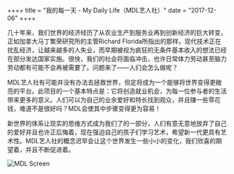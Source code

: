 ++++
title = "我的每一天 - My Daily Life（MDL艺人社）"
date = "2017-12-06"
++++

几十年来，我们世界的经济经历了从农业生产到服务业再到创新经济的巨大转变，正如加拿大马丁繁荣研究所的主管Richard Florida所指出的那样。现代技术正在扰乱经济，让越来越多的人失业，而早期被视为疯狂的无条件基本收入的想法已经在部分发达国家实施。很快，我们的社会将面临冲击，也许日常体力劳动甚至脑力劳动都有可能不会再被需要了。问题来了——人们会怎么做呢？

MDL艺人社有可能并没有办法去拯救世界，但定将成为一个能够将世界变得更敞亮的平台。此项目的一个基本特点是：它将创造就业机会，为每一位参与者的生活带来更多的意义。人们可以为自己的业余爱好和特长找到观众，并且赚一些零花钱，难道不是很好吗？MDL会使其中步骤变得更为容易！

新世界的体系让现实的思维方式成为我们了的一部分，人们有意无意地放弃了自己的爱好并且也许正后悔着，现在强迫自己的孩子们学习艺术，希望新一代更具有艺术性。MDL艺人社的概念迟早会让这个世界发生一些小小的变化，我们欣喜的期望着，并且不断促进着。

![MDL Screen](https://gateway.ipfs.io/ipfs/QmPhFwfWod9qpuriJL8LKfiKL8wc8FJU1VTT1QBacFfrFf/MDL%20Screen2.jpg)
